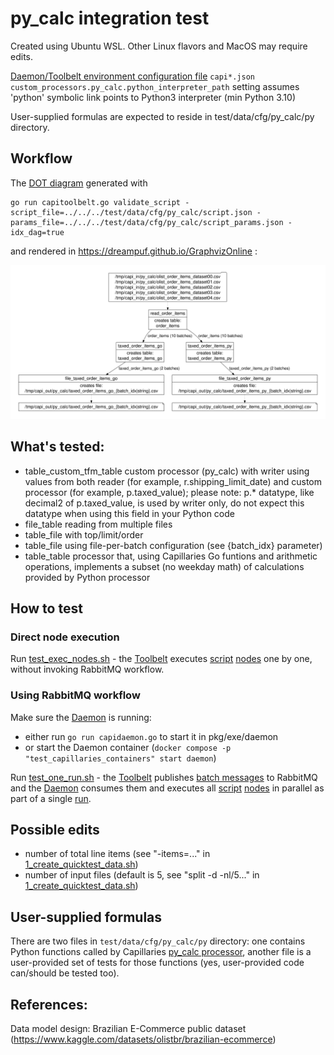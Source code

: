# py_calc integration test

Created using Ubuntu WSL. Other Linux flavors and MacOS may require edits.

[Daemon/Toolbelt environment configuration file](../../../doc/binconfig.md#toolbelt-daemon-and-webapi-configuration) `capi*.json` `custom_processors.py_calc.python_interpreter_path` setting assumes 'python' symbolic link points to Python3 interpreter (min Python 3.10)

User-supplied formulas are expected to reside in test/data/cfg/py_calc/py directory.

## Workflow

The [DOT diagram](../../../doc/glossary.md#dot-diagrams) generated with
```
go run capitoolbelt.go validate_script -script_file=../../../test/data/cfg/py_calc/script.json -params_file=../../../test/data/cfg/py_calc/script_params.json -idx_dag=true
```
and rendered in https://dreampuf.github.io/GraphvizOnline :

![drawing](../../../doc/dot-pycalc.svg)

## What's tested:

- table_custom_tfm_table custom processor (py_calc) with writer using values from both reader (for example, r.shipping_limit_date) and custom processor (for example, p.taxed_value); please note: p.* datatype, like decimal2 of p.taxed_value, is used by writer only, do not expect this datatype when using this field in your Python code
- file_table reading from multiple files
- table_file with top/limit/order
- table_file using file-per-batch configuration (see {batch_idx} parameter)
- table_table processor that, using Capillaries Go funtions and arithmetic operations, implements a subset (no weekday math) of calculations provided by Python processor 

## How to test

### Direct node execution

Run [test_exec_nodes.sh](test_exec_nodes.sh) - the [Toolbelt](../../../doc/glossary.md#toolbelt) executes [script](../../data/cfg/py_calc_quicktest/script.json) [nodes](../../../doc/glossary.md#script-node) one by one, without invoking RabbitMQ workflow.

### Using RabbitMQ workflow

Make sure the [Daemon](../../../doc/glossary.md#daemon) is running:
- either run `go run capidaemon.go` to start it in pkg/exe/daemon
- or start the Daemon container (`docker compose -p "test_capillaries_containers" start daemon`)

Run [test_one_run.sh](test_one_run.sh) - the [Toolbelt](../../../doc/glossary.md#toolbelt) publishes [batch messages](../../../doc/glossary.md#data-batch) to RabbitMQ and the [Daemon](../../../doc/glossary.md#daemon) consumes them and executes all [script](../../data/cfg/py_calc_quicktest/script.json) [nodes](../../../doc/glossary.md#script-node) in parallel as part of a single [run](../../../doc/glossary.md#run).

## Possible edits

- number of total line items (see "-items=..." in [1_create_quicktest_data.sh](1_create_quicktest_data.sh))
- number of input files (default is 5, see "split -d -nl/5..." in [1_create_quicktest_data.sh](1_create_quicktest_data.sh))

## User-supplied formulas

There are two files in `test/data/cfg/py_calc/py` directory: one contains Python functions called by Capillaries [py_calc processor](../../../doc/glossary.md#py_calc-processor), another file is a user-provided set of tests for those functions (yes, user-provided code can/should be tested too). 

## References:

Data model design: Brazilian E-Commerce public dataset (https://www.kaggle.com/datasets/olistbr/brazilian-ecommerce)